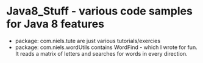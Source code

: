 # Java8_Stuff - various code samples for Java 8 features
* package: com.niels.tute are just various tutorials/exercies 
* package: com.niels.wordUtils contains WordFind - which I wrote for fun.  It reads a matrix of letters
  and searches for words in every direction.
